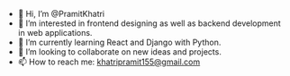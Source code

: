 - 👋 Hi, I’m @PramitKhatri
- 👀 I’m interested in frontend designing as well as backend development in web applications.
- 🌱 I’m currently learning React and Django with Python.
- 💞️ I’m looking to collaborate on new ideas and projects.
- 📫 How to reach me: khatripramit155@gmail.com

<!---
PramitKhatri/PramitKhatri is a ✨ special ✨ repository because its `README.md` (this file) appears on your GitHub profile.
You can click the Preview link to take a look at your changes.
--->
